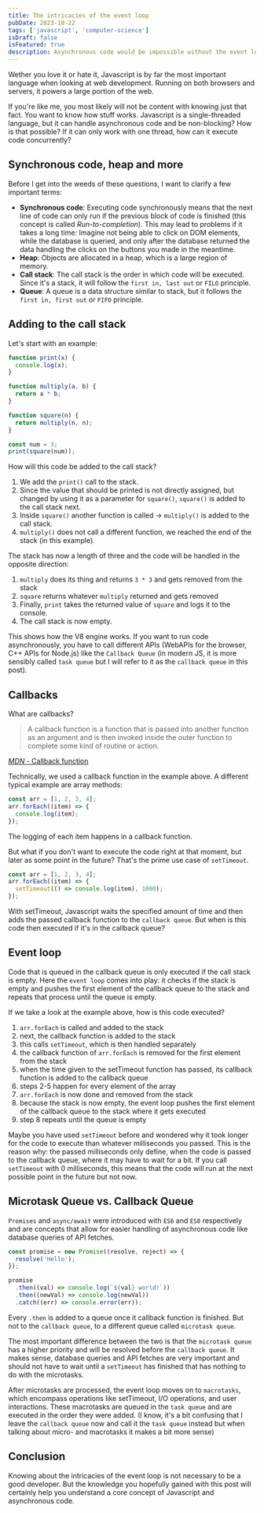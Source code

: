 ```yaml
---
title: The intricacies of the event loop
pubDate: 2023-10-22
tags: ['javascript', 'computer-science']
isDraft: false
isFeatured: true
description: Asynchronous code would be impossible without the event loop. But how does it work?
---
```


Wether you love it or hate it, Javascript is by far the most important language when looking at web development. Running on both browsers and servers, it powers a large portion of the web.

If you're like me, you most likely will not be content with knowing just that fact. You want to know how stuff works. Javascript is a single-threaded language, but it can handle asynchronous code and be non-blocking? How is that possible? If it can only work with one thread, how can it execute code concurrently?

## Synchronous code, heap and more

Before I get into the weeds of these questions, I want to clarify a few important terms:

- **Synchronous code**: Executing code synchronously means that the next line of code can only run if the previous block of code is finished (this concept is called _Run-to-completion_). This may lead to problems if it takes a long time: Imagine not being able to click on DOM elements, while the database is queried, and only after the database returned the data handling the clicks on the buttons you made in the meantime.
- **Heap**: Objects are allocated in a heap, which is a large region of memory.
- **Call stack**: The call stack is the order in which code will be executed. Since it's a stack, it will follow the `first in, last out` or `FILO` principle.
- **Queue**: A queue is a data structure similar to stack, but it follows the `first in, first out` or `FIFO` principle.

## Adding to the call stack

Let's start with an example:

```js
function print(x) {
  console.log(x);
}

function multiply(a, b) {
  return a * b;
}

function square(n) {
  return multiply(n, n);
}

const num = 3;
print(square(num));
```

How will this code be added to the call stack?

1. We add the `print()` call to the stack.
2. Since the value that should be printed is not directly assigned, but changed by using it as a parameter for `square()`, `square()` is added to the call stack next.
3. Inside `square()` another function is called -> `multiply()` is added to the call stack.
4. `multiply()` does not call a different function, we reached the end of the stack (in this example).

The stack has now a length of three and the code will be handled in the opposite direction:

1. `multiply` does its thing and returns `3 * 3` and gets removed from the stack
2. `square` returns whatever `multiply` returned and gets removed
3. Finally, `print` takes the returned value of `square` and logs it to the console.
4. The call stack is now empty.

This shows how the V8 engine works. If you want to run code asynchronously, you have to call different APIs (WebAPIs for the browser, C++ APIs for Node.js) like the `Callback Queue` (in modern JS, it is more sensibly called `task queue` but I will refer to it as the `callback queue` in this post).

## Callbacks

What are callbacks?

> A callback function is a function that is passed into another function as an argument and is then invoked inside the outer function to complete some kind of routine or action.

[_MDN_ - Callback function](https://developer.mozilla.org/en-US/docs/Glossary/Callback_function)

Technically, we used a callback function in the example above. A different typical example are array methods:

```js
const arr = [1, 2, 3, 4];
arr.forEach((item) => {
  console.log(item);
});
```

The logging of each item happens in a callback function.

But what if you don't want to execute the code right at that moment, but later as some point in the future? That's the prime use case of `setTimeout`.

```js
const arr = [1, 2, 3, 4];
arr.forEach((item) => {
  setTimeout(() => console.log(item), 1000);
});
```

With setTimeout, Javascript waits the specified amount of time and then adds the passed callback function to the `callback queue`. But when is this code then executed if it's in the callback queue?

## Event loop

Code that is queued in the callback queue is only executed if the call stack is empty. Here the `event loop` comes into play: it checks if the stack is empty and pushes the first element of the callback queue to the stack and repeats that process until the queue is empty.

If we take a look at the example above, how is this code executed?

1. `arr.forEach` is called and added to the stack
2. next, the callback function is added to the stack
3. this calls `setTimeout`, which is then handled separately
4. the callback function of `arr.forEach` is removed for the first element from the stack
5. when the time given to the setTimeout function has passed, its callback function is added to the callback queue
6. steps 2-5 happen for every element of the array
7. `arr.forEach` is now done and removed from the stack
8. because the stack is now empty, the event loop pushes the first element of the callback queue to the stack where it gets executed
9. step 8 repeats until the queue is empty

Maybe you have used `setTimeout` before and wondered why it took longer for the code to execute than whatever milliseconds you passed. This is the reason why: the passed milliseconds only define, when the code is passed to the callback queue, where it may have to wait for a bit. If you call `setTimeout` with 0 milliseconds, this means that the code will run at the next possible point in the future but not now.

## Microtask Queue vs. Callback Queue

`Promises` and `async/await` were introduced with `ES6` and `ES8` respectively and are concepts that allow for easier handling of asynchronous code like database queries of API fetches.

```js
const promise = new Promise((resolve, reject) => {
  resolve('Hello');
});

promise
  .then((val) => console.log(`${val} world!`))
  .then((newVal) => console.log(newVal))
  .catch((err) => console.error(err));
```

Every `.then` is added to a queue once it callback function is finished. But not to the `callback queue`, to a different queue called `microtask queue`.

The most important difference between the two is that the `microtask queue` has a higher priority and will be resolved before the `callback queue`. It makes sense, database queries and API fetches are very important and should not have to wait until a `setTimeout` has finished that has nothing to do with the microtasks.

After microtasks are processed, the event loop moves on to `macrotasks`, which encompass operations like setTimeout, I/O operations, and user interactions. These macrotasks are queued in the `task queue` and are executed in the order they were added. (I know, it's a bit confusing that I leave the `callback queue` now and call it the `task queue` instead but when talking about micro- and macrotasks it makes a bit more sense)

## Conclusion

Knowing about the intricacies of the event loop is not necessary to be a good developer. But the knowledge you hopefully gained with this post will certainly help you understand a core concept of Javascript and asynchronous code.
